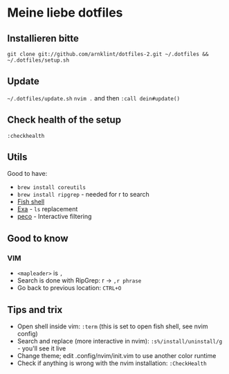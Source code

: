 # Meine liebe dotfiles

## Installieren bitte

`git clone git://github.com/arnklint/dotfiles-2.git ~/.dotfiles && ~/.dotfiles/setup.sh`

## Update

`~/.dotfiles/update.sh`
`nvim .` and then `:call dein#update()`

## Check health of the setup

`:checkhealth`

## Utils

Good to have:

- `brew install coreutils`
- `brew install ripgrep` - needed for <leader>r to search
- [Fish shell](https://fishshell.com/)
- [Exa](https://the.exa.website/) - `ls` replacement
- [peco](https://github.com/peco/peco) - Interactive filtering

## Good to know

### VIM

- `<mapleader>` is `,`
- Search is done with RipGrep: <mapleader>r -> `,r phrase`
- Go back to previous location: `CTRL+O`

## Tips and trix

- Open shell inside vim: `:term` (this is set to open fish shell, see nvim config)
- Search and replace (more interactive in nvim): `:s%/install/uninstall/g` - you'll see it live
- Change theme; edit .config/nvim/init.vim to use another color runtime
- Check if anything is wrong with the nvim installation: `:CheckHealth`
